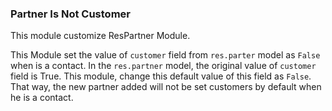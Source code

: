 ### Partner Is Not Customer

This module customize ResPartner Module.

This Module set the value of `customer` field from `res.parter` model as `False` 
when is a contact. In the `res.partner` model, the original value of `customer` field is True. 
This module, change this default value of this field as `False`. That way, the new partner 
added will not be set customers by default when he is a contact.